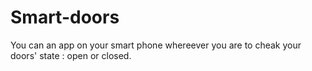 # Smart-doors
You can an app on your smart phone whereever you are to cheak your doors' state : open or closed.
